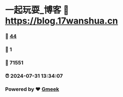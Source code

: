 # 一起玩耍_博客 :link: https://blog.17wanshua.cn 
### :page_facing_up: [44](https://blog.17wanshua.cn/tag.html) 
### :speech_balloon: 1 
### :hibiscus: 71551 
### :alarm_clock: 2024-07-31 13:34:07 
### Powered by :heart: [Gmeek](https://github.com/Meekdai/Gmeek)
